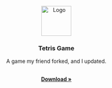 <div id="top"></div>
<br />
<div align="center">
  <a href="https://github.com/YungSamzy/Hunter-Tetris">
    <img src="icon.ico" alt="Logo" width="80" height="80">
  </a>

  <h3 align="center">Tetris Game</h3>

  <p align="center">
    A game my friend forked, and I updated.
  </p>
  <br />
    <a href="https://github.com/YungSamzy/Hunter-Tetris/releases/latest"><strong>Download »</strong></a>
</div>
<br />
<br />
